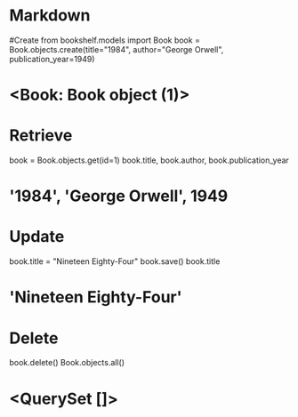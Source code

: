 # Markdown
#Create
from bookshelf.models import Book
book = Book.objects.create(title="1984", author="George Orwell", publication_year=1949)
# <Book: Book object (1)>

# Retrieve
book = Book.objects.get(id=1)
book.title, book.author, book.publication_year
# '1984', 'George Orwell', 1949

# Update
book.title = "Nineteen Eighty-Four"
book.save()
book.title
# 'Nineteen Eighty-Four'

# Delete
book.delete()
Book.objects.all()
# <QuerySet []>